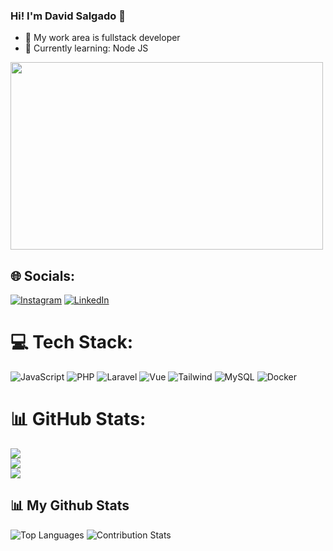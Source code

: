 ### Hi! I'm David Salgado 👋

- 🔭 My work area is fullstack developer
- 🌱 Currently learning: Node JS 

<div>
  <img height="300" width="500" style="" src="https://media.tenor.com/wxhvRcBY2zgAAAAC/pokemon-confused.gif" />
</div>

## 🌐 Socials:
[![Instagram](https://img.shields.io/badge/Instagram-%23E4405F.svg?logo=Instagram&logoColor=white)](https://www.instagram.com/david_galileo24/) [![LinkedIn](https://img.shields.io/badge/LinkedIn-%230077B5.svg?logo=linkedin&logoColor=white)](https://www.linkedin.com/in/david-galileo-salgado-mej%C3%ADa-b1a07b128/) 

# 💻 Tech Stack:
![JavaScript](https://img.shields.io/badge/javascript-%23323330.svg?style=flat&logo=javascript&logoColor=%23F7DF1E) ![PHP](https://img.shields.io/badge/-PHP-777BB4?style=flat-square&logo=php&labelColor=777BB4&logoColor=FFF) ![Laravel](https://img.shields.io/badge/laravel-%23FF2D20.svg?style=flat&logo=laravel&logoColor=white) ![Vue](https://img.shields.io/badge/Vue.js-35495E?style=for-the-badge&logo=vuedotjs&logoColor=#4FC08D) ![Tailwind](https://img.shields.io/badge/tailwindcss-0F172A?&logo=tailwindcss) ![MySQL](https://img.shields.io/badge/mysql-%2300000f.svg?style=flat&logo=mysql&logoColor=white) ![Docker](https://img.shields.io/badge/docker-%230db7ed.svg?style=flat&logo=docker&logoColor=white)

# 📊 GitHub Stats:
![](https://github-readme-stats.vercel.app/api?username=DavidGalileo24&theme=default&hide_border=true&include_all_commits=false&count_private=false)<br/>
![](https://github-readme-streak-stats.herokuapp.com/?user=DavidGalileo24&theme=default&hide_border=true)<br/>
![](https://github-readme-stats.vercel.app/api/top-langs/?username=DavidGalileo24o&theme=default&hide_border=true&include_all_commits=false&count_private=false&layout=compact)


## 📊 My Github Stats
![Top Languages](https://github-readme-stats.vercel.app/api/top-langs/?username=DavidGalileo24&layout=compact&theme=radical) ![Contribution Stats](https://github-readme-streak-stats.herokuapp.com/?user=DavidGalileo24&theme=radical)
